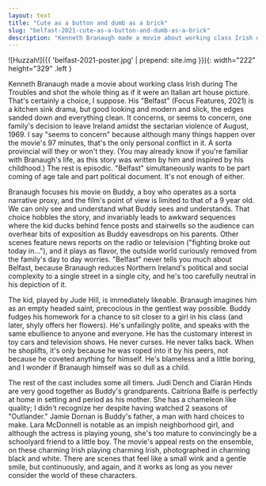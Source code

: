 ```yaml
---
layout: text
title: "Cute as a button and dumb as a brick"
slug: "belfast-2021-cute-as-a-button-and-dumb-as-a-brick"
description: "Kenneth Branaugh made a movie about working class Irish during The Troubles and shot the whole thing as if it were an Italian art house picture. That's certainly a choice, I suppose."
---
```

![Huzzah!]({{ 'belfast-2021-poster.jpg' | prepend: site.img }}){: width="222" height="329" .left }

Kenneth Branaugh made a movie about working class Irish during The Troubles and shot the whole thing as if it were an Italian art house picture. That's certainly a choice, I suppose. His "Belfast" (Focus Features, 2021) is a kitchen sink drama, but good looking and modern and slick, the edges sanded down and everything clean. It concerns, or seems to concern, one family's decision to leave Ireland amidst the sectarian violence of August, 1969. I say "seems to concern" because although many things happen over the movie's 97 minutes, that's the only personal conflict in it. A sorta provincial will they or won't they. (You may already know if you're familiar with Branaugh's life, as this story was written by him and inspired by his childhood.) The rest is episodic. "Belfast" simultaneously wants to be part coming of age tale and part political document. It's not enough of either.<!--more-->

 Branaugh focuses his movie on Buddy, a boy who operates as a sorta narrative proxy, and the film's point of view is limited to that of a 9 year old. We can only see and understand what Buddy sees and understands. That choice hobbles the story, and invariably leads to awkward sequences where the kid ducks behind fence posts and stairwells so the audience can overhear bits of exposition as Buddy eavesdrops on his parents. Other scenes feature news reports on the radio or television ("fighting broke out today in..."), and it plays as flavor, the outside world curiously removed from the family's day to day worries. "Belfast" never tells you much about Belfast, because Branaugh reduces Northern Ireland's political and social complexity to a single street in a single city, and he's too carefully neutral in his depiction of it.

The kid, played by Jude Hill, is immediately likeable. Branaugh imagines him as an empty headed saint, precocious in the gentlest way possible. Buddy fudges his homework for a chance to sit closer to a girl in his class (and later, shyly offers her flowers). He's unfailingly polite, and speaks with the same ebullience to anyone and everyone. He has the customary interest in toy cars and television shows. He never curses. He never talks back. When he shoplifts, it's only because he was roped into it by his peers, not because he coveted anything for himself. He's blameless and a little boring, and I wonder if Branaugh himself was so dull as a child.

The rest of the cast includes some all timers. Judi Dench and Ciarán Hinds are very good together as Buddy's grandparents. Caitríona Balfe is perfectly at home in setting and period as his mother. She has a chameleon like quality; I didn't recognize her despite having watched 2 seasons of "Outlander." Jamie Dornan is Buddy's father, a man with hard choices to make. Lara McDonnell is notable as an impish neighborhood girl, and although the actress is playing young, she's too mature to convincingly be a schoolyard friend to a little boy. The movie's appeal rests on the ensemble, on these charming Irish playing charming Irish, photographed in charming black and white. There are scenes that feel like a small wink and a gentle smile, but continuously, and again, and it works as long as you never consider the world of these characters.


